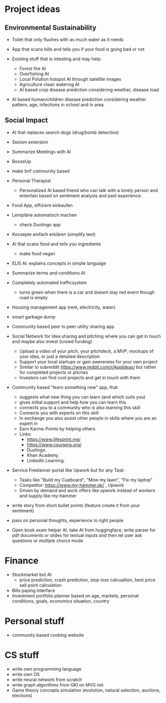 # Project ideas

## Environmental Sustainability

- Toilet that only flushes with as much water as it needs
- App that scans bills and tells you if your food is going bad or not

- Existing stuff that is intesting and may help:
	- Forest fire AI
	- Overfishing AI
	- Local Polution hotspot AI through satellite images
	- Agriculture clean watering AI
   	- AI based crop disease prediction considering weather, disease load
- AI based human/children disease prediction considering weather pattern, age, infections in school and in area. 

## Social Impact

- AI that replaces search dogs (drug/bomb detection)
- Sexism extension
- Summarize Meetings with AI
- BoozeUp
- make brif community based
- Personal Therapist
  - Personalized AI based friend who can talk with a lonely person and entertain based on sentiment analysis and past experience.
- Food App, effizient einkaufen
- Lernpläne automatisch machen 
  - check Duolingo app
- Konzepte einfach erklären (simplify text)
- AI that scans food and tells you ingredients 
	- make food vegan
- ELI5 AI: explains concepts in simple language
- Summarize terms and conditions AI 
- Completely automated trafficsystem
	- turns green when there is a car and doesnt stay red evern though road is empty
- Housing management app (rent, electricity, water)
- smart garbage dump
- Community based peer to peer utility sharing app
- Social Network for Idea sharing and pitching where you can get in touch and maybe also invest (crowd funding)
	- Upload a video of your pitch, your pitchdeck, a MVP, mockups of your idea, or just a detailed description 
	- Support your local startups or gain awereness for your own project
	- Similar to subreddit https://www.reddit.com/r/AppIdeas/ but rather for completed projects or pitches
	- Investors can find cool projects and get in touch with them

- Community based "learn something new" app, that:
	- suggests what new thing you can learn (and which suits you)
	- gives initial support and help how you can learn this
	- connects you to a community who is also learning this skill
	- Connects you with experts on this skill
	- In exchange you also assist other people in skills where you are an expert in
	- Earn Karma-Points by helping others 
	- Links:
		- https://www.lifesprint.me/
		- https://www.coursera.org/
		- Duolingo.
		- Khan Academy.
		- LinkedIn Learning.

- Service Freelancer portal like Upwork but for any Task
	- Tasks like "Build my Cupboard", "Mow my lawn", "Fix my laptop"
	- Competitor: https://www.my-hammer.de/ , Upwork
	- Driven by demand and work offers like upwork instead of workers and supply like my-hammer

- write story from short bullet points (feature create it from your sentiment)
- pass on personal thoughts, experience to right people
- Open book exam helper AI, take AI from huggingface, write parser for pdf documents or slides for textual inputs and then let user ask questions or multiple choice mode
	
# Finance 
- Stockmarket bot AI
  - price prediction, crash prediction, stop loss calcualtion, best price sell point calculation
- Bills paying interface
- Investment portfolio planner based on age, markets, personal conditions, goals, economics situation, country

# Personal stuff
- community based cooking website

# CS stuff
- write own programming language
- write own OS
- write neural network from scratch
- write graph algorithms from GKI on MVG net 
- Game theory concepts simulation (evolution, natural selection, auctions, elections)
